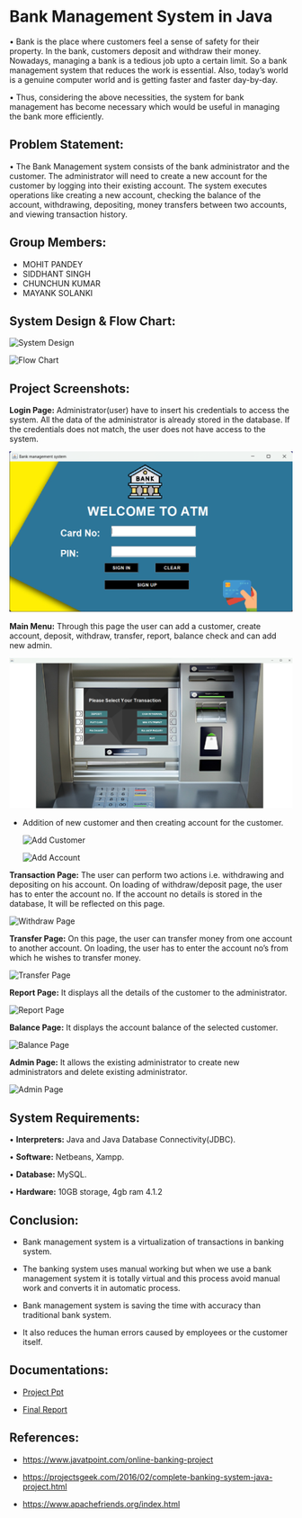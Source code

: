 # Bank Management System in Java

• Bank is the place where customers feel a sense of safety for their property.
In the bank, customers deposit and withdraw their money. Nowadays, managing a bank
is a tedious job upto a certain limit. So a bank management system that reduces
the work is essential. Also, today’s world is a genuine computer world and is
getting faster and faster day-by-day. 

• Thus, considering the above necessities, the system for bank management has
become necessary which would be useful in managing the bank more
efficiently.

## Problem Statement:
• The Bank Management system consists of the bank administrator and
the customer. The administrator will need to create a new account for
the customer by logging into their existing account. The system executes operations like creating a new account, checking
the balance of the account, withdrawing, depositing, money transfers
between two accounts, and viewing transaction history.

## Group Members:

 - MOHIT PANDEY
 - SIDDHANT SINGH
 - CHUNCHUN KUMAR
 - MAYANK SOLANKI

## System Design & Flow Chart:

![System Design](https://github.com/parthd06/Java-Bank_Management_System/blob/main/Extras/Screenshots/SystemDesign.png)

![Flow Chart](https://github.com/parthd06/Java-Bank_Management_System/blob/main/Extras/Screenshots/Flowchart.png)

## Project Screenshots:
**Login Page:**
Administrator(user) have to insert his credentials to access the system. All the
data of the administrator is already stored in the database. If the credentials does not match, the
user does not have access to the system. 

![Login Page](https://github.com/Mohitt-ppandey/Banking-Management-Sysytem/blob/master/Screenshot%202025-05-25%20090222.png?raw=true)

**Main Menu:** 
Through this page the user can add a customer, create account, deposit,
withdraw, transfer, report, balance check and can add new admin.

![Main Page](https://github.com/Mohitt-ppandey/Banking-Management-Sysytem/blob/master/Screenshot%202025-05-25%20090708.png?raw=true)

- Addition of new customer and then creating account for the customer.

  ![Add Customer](https://github.com/parthd06/Java-Bank_Management_System/blob/main/Extras/Screenshots/ss3.png)

  ![Add Account](https://github.com/parthd06/Java-Bank_Management_System/blob/main/Extras/Screenshots/ss4.png)

**Transaction Page:** 
The user can perform two actions i.e. withdrawing and depositing on his
account. On loading of withdraw/deposit page, the user has to enter the account no. If the account no
details is stored in the database, It will be reflected on this page. 

![Withdraw Page](https://github.com/parthd06/Java-Bank_Management_System/blob/main/Extras/Screenshots/ss5.png)

**Transfer Page:**
On this page, the user can transfer money from one account to another account.
On loading, the user has to enter the account no’s from which he wishes to transfer money.

![Transfer Page](https://github.com/parthd06/Java-Bank_Management_System/blob/main/Extras/Screenshots/ss7.png)

**Report Page:** It displays all the details of the customer to the administrator.

![Report Page](https://github.com/parthd06/Java-Bank_Management_System/blob/main/Extras/Screenshots/ss8.png)

**Balance Page:** It displays the account balance of the selected customer.

![Balance Page](https://github.com/parthd06/Java-Bank_Management_System/blob/main/Extras/Screenshots/ss9.png)

**Admin Page:** 
It allows the existing administrator to create new administrators and delete existing
administrator.

![Admin Page](https://github.com/parthd06/Java-Bank_Management_System/blob/main/Extras/Screenshots/ss10.png)

## System Requirements:

• **Interpreters:** Java and Java Database Connectivity(JDBC).

• **Software:** Netbeans, Xampp.

• **Database:** MySQL.

• **Hardware:** 10GB storage, 4gb ram 4.1.2

## Conclusion:

- Bank management system is a virtualization of transactions in banking system. 

- The banking system uses manual working but when we use a bank management system it is totally virtual and this process avoid manual work and converts it in automatic process. 

- Bank management system is saving the time with accuracy than traditional bank system.

- It also reduces the human errors caused by employees or the customer itself.

## Documentations:

- [Project Ppt](https://github.com/parthd06/Java-Bank_Management_System/blob/main/Extras/Reports/PPT_SEITA_19.pptx)

- [Final Report](https://github.com/parthd06/Java-Bank_Management_System/blob/main/Extras/Reports/ProjectReport_SEITA_19.pdf)

## References:

- https://www.javatpoint.com/online-banking-project

- https://projectsgeek.com/2016/02/complete-banking-system-java-project.html

- https://www.apachefriends.org/index.html


